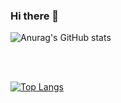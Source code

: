 ### Hi there 👋

<!--
**darlangui/darlangui** is a ✨ _special_ ✨ repository because its `README.md` (this file) appears on your GitHub profile.

Here are some ideas to get you started:

- 🔭 I’m currently working on ...
- 🌱 I’m currently learning ...
- 👯 I’m looking to collaborate on ...
- 🤔 I’m looking for help with ...
- 💬 Ask me about ...
- 📫 How to reach me: ...
- 😄 Pronouns: ...
- ⚡ Fun fact: ...
-->
![Anurag's GitHub stats](https://github-readme-stats.vercel.app/api?username=darlangui&hide=contribs,prs&theme=onedark)

<br><br>

[![Top Langs](https://github-readme-stats.vercel.app/api/top-langs/?username=darlangui&layout=compact&theme=onedark)](https://github.com/anuraghazra/github-readme-stats)
